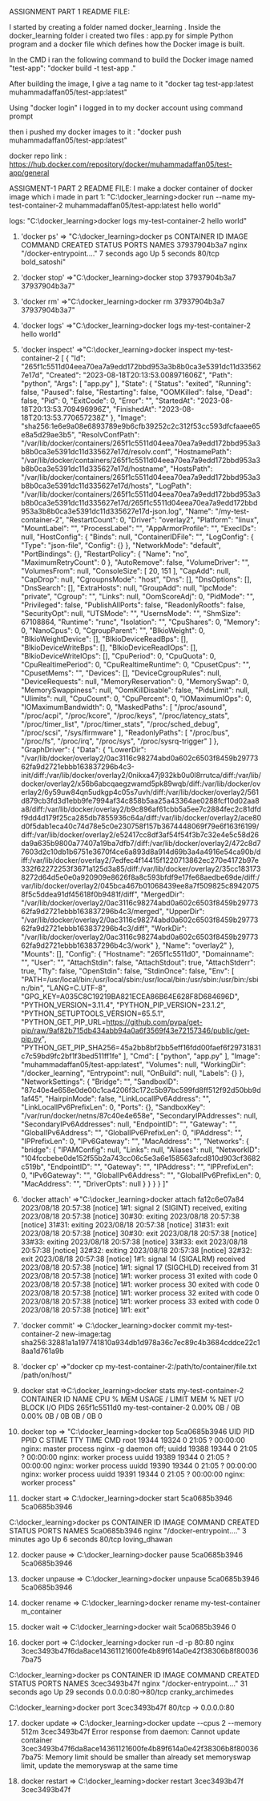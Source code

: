 ASSIGNMENT  PART 1  README FILE:

I started by creating a folder named docker_learning . Inside the docker_learning folder i created two files : app.py for simple Python program and a docker file which defines how the Docker image is built.

In the CMD i ran the following command to build the Docker image named "test-app":
"docker build -t test-app ."

After building the image, I give a tag name to it
"docker tag test-app:latest muhammadaffan05/test-app:latest"

Using "docker login" i logged in to my docker account using command prompt 

then i pushed my docker images to it : "docker push muhammadaffan05/test-app:latest" 

docker repo link : https://hub.docker.com/repository/docker/muhammadaffan05/test-app/general


ASSIGMENT-1 PART 2 README FILE:
I make a docker container of docker image which i made in part 1:
"C:\docker_learning>docker run --name my-test-container-2 muhammadaffan05/test-app:latest
hello world"

logs: "C:\docker_learning>docker logs my-test-container-2
hello world"

1. 'docker ps' => "C:\docker_learning>docker ps
CONTAINER ID   IMAGE     COMMAND                  CREATED         STATUS         PORTS     NAMES
37937904b3a7   nginx     "/docker-entrypoint.…"   7 seconds ago   Up 5 seconds   80/tcp    bold_satoshi"

2. 'docker stop' =>"C:\docker_learning>docker stop 37937904b3a7
37937904b3a7"

3. 'docker rm' =>"C:\docker_learning>docker rm 37937904b3a7
37937904b3a7"

4. 'docker logs' =>"C:\docker_learning>docker logs my-test-container-2
hello world"

5. 'docker inspect' =>"C:\docker_learning>docker inspect my-test-container-2
[
    {
        "Id": "265f1c5511d04eea70ea7a9edd172bbd953a3b8b0ca3e5391dc11d335627e17d",
        "Created": "2023-08-18T20:13:53.008971606Z",
        "Path": "python",
        "Args": [
            "app.py"
        ],
        "State": {
            "Status": "exited",
            "Running": false,
            "Paused": false,
            "Restarting": false,
            "OOMKilled": false,
            "Dead": false,
            "Pid": 0,
            "ExitCode": 0,
            "Error": "",
            "StartedAt": "2023-08-18T20:13:53.709496996Z",
            "FinishedAt": "2023-08-18T20:13:53.770657238Z"
        },
        "Image": "sha256:1e6e9a08e6893789e9b6cfb39252c2c312f53cc593dfcfaaee65e8a5d29ae3b5",
        "ResolvConfPath": "/var/lib/docker/containers/265f1c5511d04eea70ea7a9edd172bbd953a3b8b0ca3e5391dc11d335627e17d/resolv.conf",
        "HostnamePath": "/var/lib/docker/containers/265f1c5511d04eea70ea7a9edd172bbd953a3b8b0ca3e5391dc11d335627e17d/hostname",
        "HostsPath": "/var/lib/docker/containers/265f1c5511d04eea70ea7a9edd172bbd953a3b8b0ca3e5391dc11d335627e17d/hosts",
        "LogPath": "/var/lib/docker/containers/265f1c5511d04eea70ea7a9edd172bbd953a3b8b0ca3e5391dc11d335627e17d/265f1c5511d04eea70ea7a9edd172bbd953a3b8b0ca3e5391dc11d335627e17d-json.log",
        "Name": "/my-test-container-2",
        "RestartCount": 0,
        "Driver": "overlay2",
        "Platform": "linux",
        "MountLabel": "",
        "ProcessLabel": "",
        "AppArmorProfile": "",
        "ExecIDs": null,
        "HostConfig": {
            "Binds": null,
            "ContainerIDFile": "",
            "LogConfig": {
                "Type": "json-file",
                "Config": {}
            },
            "NetworkMode": "default",
            "PortBindings": {},
            "RestartPolicy": {
                "Name": "no",
                "MaximumRetryCount": 0
            },
            "AutoRemove": false,
            "VolumeDriver": "",
            "VolumesFrom": null,
            "ConsoleSize": [
                20,
                151
            ],
            "CapAdd": null,
            "CapDrop": null,
            "CgroupnsMode": "host",
            "Dns": [],
            "DnsOptions": [],
            "DnsSearch": [],
            "ExtraHosts": null,
            "GroupAdd": null,
            "IpcMode": "private",
            "Cgroup": "",
            "Links": null,
            "OomScoreAdj": 0,
            "PidMode": "",
            "Privileged": false,
            "PublishAllPorts": false,
            "ReadonlyRootfs": false,
            "SecurityOpt": null,
            "UTSMode": "",
            "UsernsMode": "",
            "ShmSize": 67108864,
            "Runtime": "runc",
            "Isolation": "",
            "CpuShares": 0,
            "Memory": 0,
            "NanoCpus": 0,
            "CgroupParent": "",
            "BlkioWeight": 0,
            "BlkioWeightDevice": [],
            "BlkioDeviceReadBps": [],
            "BlkioDeviceWriteBps": [],
            "BlkioDeviceReadIOps": [],
            "BlkioDeviceWriteIOps": [],
            "CpuPeriod": 0,
            "CpuQuota": 0,
            "CpuRealtimePeriod": 0,
            "CpuRealtimeRuntime": 0,
            "CpusetCpus": "",
            "CpusetMems": "",
            "Devices": [],
            "DeviceCgroupRules": null,
            "DeviceRequests": null,
            "MemoryReservation": 0,
            "MemorySwap": 0,
            "MemorySwappiness": null,
            "OomKillDisable": false,
            "PidsLimit": null,
            "Ulimits": null,
            "CpuCount": 0,
            "CpuPercent": 0,
            "IOMaximumIOps": 0,
            "IOMaximumBandwidth": 0,
            "MaskedPaths": [
                "/proc/asound",
                "/proc/acpi",
                "/proc/kcore",
                "/proc/keys",
                "/proc/latency_stats",
                "/proc/timer_list",
                "/proc/timer_stats",
                "/proc/sched_debug",
                "/proc/scsi",
                "/sys/firmware"
            ],
            "ReadonlyPaths": [
                "/proc/bus",
                "/proc/fs",
                "/proc/irq",
                "/proc/sys",
                "/proc/sysrq-trigger"
            ]
        },
        "GraphDriver": {
            "Data": {
                "LowerDir": "/var/lib/docker/overlay2/0ac3116c98274abd0a602c6503f8459b2977362fa9d2721ebbb163837296b4c3-init/diff:/var/lib/docker/overlay2/0nikxa47j932kb0u0l8rrutca/diff:/var/lib/docker/overlay2/x56b6abcqaegzwamd5pk89wqb/diff:/var/lib/docker/overlay2/6y59uw84qn5udkgp4c05s7uvh/diff:/var/lib/docker/overlay2/561d879cb3fd3d1ebb9fe7994af34c858b5aa25a43364ae0288fcf10d02aa8a8/diff:/var/lib/docker/overlay2/b9c896af61cbb5a5ee7c2884fec2c81dfdf9dd4d179f25ca285db7855936c64a/diff:/var/lib/docker/overlay2/ace80d0f5dab1eca40c74d78e5c0e230758f157b3674448069f79e6f163f6199/diff:/var/lib/docker/overlay2/e52417cc8df3af54f54f3b7c32e4e5c58d26da9a635b9800a77407a19ba7dfb7/diff:/var/lib/docker/overlay2/472c8d77603d2c10db1b6751e3670f4ce6a893d8a914d69b3a4a4916e54ca90b/diff:/var/lib/docker/overlay2/7edfec4f14415f1220713862ec270e4172b97e332f62272253f3671a125d3a85/diff:/var/lib/docker/overlay2/35cc1831738272d64d5e0e0a920909e8626f8a8c593bfdf9e17fe68aedbe69de/diff:/var/lib/docker/overlay2/045bca467b01068439ee8a7f509825c89420758f5c5ddea91df45618f0b9481f/diff",
                "MergedDir": "/var/lib/docker/overlay2/0ac3116c98274abd0a602c6503f8459b2977362fa9d2721ebbb163837296b4c3/merged",
                "UpperDir": "/var/lib/docker/overlay2/0ac3116c98274abd0a602c6503f8459b2977362fa9d2721ebbb163837296b4c3/diff",
                "WorkDir": "/var/lib/docker/overlay2/0ac3116c98274abd0a602c6503f8459b2977362fa9d2721ebbb163837296b4c3/work"
            },
            "Name": "overlay2"
        },
        "Mounts": [],
        "Config": {
            "Hostname": "265f1c5511d0",
            "Domainname": "",
            "User": "",
            "AttachStdin": false,
            "AttachStdout": true,
            "AttachStderr": true,
            "Tty": false,
            "OpenStdin": false,
            "StdinOnce": false,
            "Env": [
                "PATH=/usr/local/bin:/usr/local/sbin:/usr/local/bin:/usr/sbin:/usr/bin:/sbin:/bin",
                "LANG=C.UTF-8",
                "GPG_KEY=A035C8C19219BA821ECEA86B64E628F8D684696D",
                "PYTHON_VERSION=3.11.4",
                "PYTHON_PIP_VERSION=23.1.2",
                "PYTHON_SETUPTOOLS_VERSION=65.5.1",
                "PYTHON_GET_PIP_URL=https://github.com/pypa/get-pip/raw/9af82b715db434abb94a0a6f3569f43e72157346/public/get-pip.py",
                "PYTHON_GET_PIP_SHA256=45a2bb8bf2bb5eff16fdd00faef6f29731831c7c59bd9fc2bf1f3bed511ff1fe"
            ],
            "Cmd": [
                "python",
                "app.py"
            ],
            "Image": "muhammadaffan05/test-app:latest",
            "Volumes": null,
            "WorkingDir": "/docker_learning",
            "Entrypoint": null,
            "OnBuild": null,
            "Labels": {}
        },
        "NetworkSettings": {
            "Bridge": "",
            "SandboxID": "87c40e4e658e0de00c1ca4206f3c172c5b97bc599fd8ff512f92d50bb9d1af45",
            "HairpinMode": false,
            "LinkLocalIPv6Address": "",
            "LinkLocalIPv6PrefixLen": 0,
            "Ports": {},
            "SandboxKey": "/var/run/docker/netns/87c40e4e658e",
            "SecondaryIPAddresses": null,
            "SecondaryIPv6Addresses": null,
            "EndpointID": "",
            "Gateway": "",
            "GlobalIPv6Address": "",
            "GlobalIPv6PrefixLen": 0,
            "IPAddress": "",
            "IPPrefixLen": 0,
            "IPv6Gateway": "",
            "MacAddress": "",
            "Networks": {
                "bridge": {
                    "IPAMConfig": null,
                    "Links": null,
                    "Aliases": null,
                    "NetworkID": "104fccbebe0de152f55b2a743cc06c5e3a6e158563afcd810d903cf3682c519b",
                    "EndpointID": "",
                    "Gateway": "",
                    "IPAddress": "",
                    "IPPrefixLen": 0,
                    "IPv6Gateway": "",
                    "GlobalIPv6Address": "",
                    "GlobalIPv6PrefixLen": 0,
                    "MacAddress": "",
                    "DriverOpts": null
                }
            }
        }
    }
]"


6. 'docker attach' =>"C:\docker_learning>docker attach fa12c6e07a84
2023/08/18 20:57:38 [notice] 1#1: signal 2 (SIGINT) received, exiting
2023/08/18 20:57:38 [notice] 30#30: exiting
2023/08/18 20:57:38 [notice] 31#31: exiting
2023/08/18 20:57:38 [notice] 31#31: exit
2023/08/18 20:57:38 [notice] 30#30: exit
2023/08/18 20:57:38 [notice] 33#33: exiting
2023/08/18 20:57:38 [notice] 33#33: exit
2023/08/18 20:57:38 [notice] 32#32: exiting
2023/08/18 20:57:38 [notice] 32#32: exit
2023/08/18 20:57:38 [notice] 1#1: signal 14 (SIGALRM) received
2023/08/18 20:57:38 [notice] 1#1: signal 17 (SIGCHLD) received from 31
2023/08/18 20:57:38 [notice] 1#1: worker process 31 exited with code 0
2023/08/18 20:57:38 [notice] 1#1: worker process 30 exited with code 0
2023/08/18 20:57:38 [notice] 1#1: worker process 32 exited with code 0
2023/08/18 20:57:38 [notice] 1#1: worker process 33 exited with code 0
2023/08/18 20:57:38 [notice] 1#1: exit"

7. 'docker commit' => C:\docker_learning>docker commit my-test-container-2 new-image:tag
sha256:32881a1a197741810a934db1d978a36c7ec89c4b3684cddce22c18aa1d761a9b

8. 'docker cp' =>"docker cp my-test-container-2:/path/to/container/file.txt /path/on/host/"

9. docker stat =>C:\docker_learning>docker stats my-test-container-2
CONTAINER ID   NAME                  CPU %     MEM USAGE / LIMIT   MEM %     NET I/O   BLOCK I/O   PIDS
265f1c5511d0   my-test-container-2   0.00%     0B / 0B             0.00%     0B / 0B   0B / 0B     0

10. docker top => "C:\docker_learning>docker top 5ca0685b3946
UID                 PID                 PPID                C                   STIME               TTY                 TIME                CMD
root                19344               19324               0                   21:05               ?                   00:00:00            nginx: master process nginx -g daemon off;
uuidd               19388               19344               0                   21:05               ?                   00:00:00            nginx: worker process
uuidd               19389               19344               0                   21:05               ?                   00:00:00            nginx: worker process
uuidd               19390               19344               0                   21:05               ?                   00:00:00            nginx: worker process
uuidd               19391               19344               0                   21:05               ?                   00:00:00            nginx: worker process"


11. docker start => C:\docker_learning>docker start 5ca0685b3946
5ca0685b3946

C:\docker_learning>docker ps
CONTAINER ID   IMAGE     COMMAND                  CREATED         STATUS         PORTS     NAMES
5ca0685b3946   nginx     "/docker-entrypoint.…"   3 minutes ago   Up 6 seconds   80/tcp    loving_dhawan


12. docker pause => C:\docker_learning>docker pause 5ca0685b3946
5ca0685b3946

13. docker unpause => C:\docker_learning>docker unpause 5ca0685b3946
5ca0685b3946

14. docker rename => C:\docker_learning>docker rename my-test-container m_container

15. docker wait => C:\docker_learning>docker wait 5ca0685b3946
0

16.  docker port => C:\docker_learning>docker run -d -p 80:80 nginx
3cec3493b47f6da8ace14361121600fe4b89f614a0e42f38306b8f800367ba75

C:\docker_learning>docker ps
CONTAINER ID   IMAGE     COMMAND                  CREATED          STATUS          PORTS                NAMES
3cec3493b47f   nginx     "/docker-entrypoint.…"   31 seconds ago   Up 29 seconds   0.0.0.0:80->80/tcp   cranky_archimedes

C:\docker_learning>docker port 3cec3493b47f
80/tcp -> 0.0.0.0:80

17. docker update => C:\docker_learning>docker update --cpus 2 --memory 512m 3cec3493b47f
Error response from daemon: Cannot update container 3cec3493b47f6da8ace14361121600fe4b89f614a0e42f38306b8f800367ba75: Memory limit should be smaller than already set memoryswap limit, update the memoryswap at the same time

18. docker restart => C:\docker_learning>docker restart 3cec3493b47f
3cec3493b47f
 